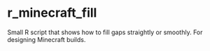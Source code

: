 # r_minecraft_fill
Small R script that shows how to fill gaps straightly or smoothly. For designing Minecraft builds.
